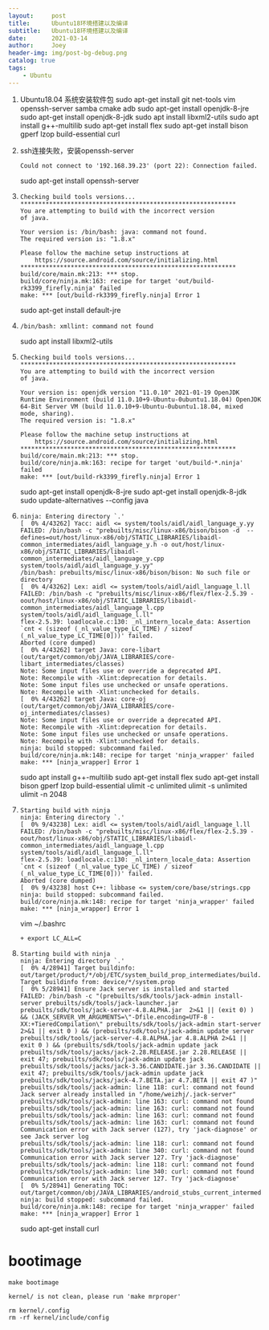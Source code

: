 ```yaml
---
layout:     post
title:      Ubuntu18环境搭建以及编译
subtitle:   Ubuntu18环境搭建以及编译
date:       2021-03-14
author:     Joey
header-img: img/post-bg-debug.png
catalog: true
tags:
    - Ubuntu
---
```


1. Ubuntu18.04 系统安装软件包
   sudo apt-get install git net-tools vim openssh-server samba cmake adb
   sudo apt-get install openjdk-8-jre
   sudo apt-get install openjdk-8-jdk
   sudo apt install libxml2-utils
   sudo apt install g++-multilib
   sudo apt-get install flex
   sudo apt-get install bison gperf lzop build-essential curl

2. ssh连接失败，安装openssh-server

   ```
   Could not connect to '192.168.39.23' (port 22): Connection failed.
   ```

   sudo apt-get install openssh-server

3. ```
   Checking build tools versions...
   ************************************************************
   You are attempting to build with the incorrect version
   of java.
    
   Your version is: /bin/bash: java: command not found.
   The required version is: "1.8.x"
    
   Please follow the machine setup instructions at
       https://source.android.com/source/initializing.html
   ************************************************************
   build/core/main.mk:213: *** stop.
   build/core/ninja.mk:163: recipe for target 'out/build-rk3399_firefly.ninja' failed
   make: *** [out/build-rk3399_firefly.ninja] Error 1
   ```

   sudo apt-get install default-jre

4. ```
   /bin/bash: xmllint: command not found
   ```

   sudo apt install libxml2-utils

5. ```
   Checking build tools versions...
   ************************************************************
   You are attempting to build with the incorrect version
   of java.
    
   Your version is: openjdk version "11.0.10" 2021-01-19 OpenJDK Runtime Environment (build 11.0.10+9-Ubuntu-0ubuntu1.18.04) OpenJDK 64-Bit Server VM (build 11.0.10+9-Ubuntu-0ubuntu1.18.04, mixed mode, sharing).
   The required version is: "1.8.x"
    
   Please follow the machine setup instructions at
       https://source.android.com/source/initializing.html
   ************************************************************
   build/core/main.mk:213: *** stop.
   build/core/ninja.mk:163: recipe for target 'out/build-*.ninja' failed
   make: *** [out/build-rk3399_firefly.ninja] Error 1
   ```

   sudo apt-get install openjdk-8-jre
   sudo apt-get install openjdk-8-jdk
   sudo update-alternatives --config java

6. ```
   ninja: Entering directory `.'
   [  0% 4/43262] Yacc: aidl <= system/tools/aidl/aidl_language_y.yy
   FAILED: /bin/bash -c "prebuilts/misc/linux-x86/bison/bison -d  --defines=out/host/linux-x86/obj/STATIC_LIBRARIES/libaidl-common_intermediates/aidl_language_y.h -o out/host/linux-x86/obj/STATIC_LIBRARIES/libaidl-common_intermediates/aidl_language_y.cpp system/tools/aidl/aidl_language_y.yy"
   /bin/bash: prebuilts/misc/linux-x86/bison/bison: No such file or directory
   [  0% 4/43262] Lex: aidl <= system/tools/aidl/aidl_language_l.ll
   FAILED: /bin/bash -c "prebuilts/misc/linux-x86/flex/flex-2.5.39 -oout/host/linux-x86/obj/STATIC_LIBRARIES/libaidl-common_intermediates/aidl_language_l.cpp system/tools/aidl/aidl_language_l.ll"
   flex-2.5.39: loadlocale.c:130: _nl_intern_locale_data: Assertion `cnt < (sizeof (_nl_value_type_LC_TIME) / sizeof (_nl_value_type_LC_TIME[0]))' failed.
   Aborted (core dumped)
   [  0% 4/43262] target Java: core-libart (out/target/common/obj/JAVA_LIBRARIES/core-libart_intermediates/classes)
   Note: Some input files use or override a deprecated API.
   Note: Recompile with -Xlint:deprecation for details.
   Note: Some input files use unchecked or unsafe operations.
   Note: Recompile with -Xlint:unchecked for details.
   [  0% 4/43262] target Java: core-oj (out/target/common/obj/JAVA_LIBRARIES/core-oj_intermediates/classes)
   Note: Some input files use or override a deprecated API.
   Note: Recompile with -Xlint:deprecation for details.
   Note: Some input files use unchecked or unsafe operations.
   Note: Recompile with -Xlint:unchecked for details.
   ninja: build stopped: subcommand failed.
   build/core/ninja.mk:148: recipe for target 'ninja_wrapper' failed
   make: *** [ninja_wrapper] Error 1
   ```

   sudo apt install g++-multilib
   sudo apt-get install flex
   sudo apt-get install bison gperf lzop build-essential 
   ulimit -c unlimited
   ulimit -s unlimited
   ulimit -n 2048

7. ```
   Starting build with ninja
   ninja: Entering directory `.'
   [  0% 9/43238] Lex: aidl <= system/tools/aidl/aidl_language_l.ll
   FAILED: /bin/bash -c "prebuilts/misc/linux-x86/flex/flex-2.5.39 -oout/host/linux-x86/obj/STATIC_LIBRARIES/libaidl-common_intermediates/aidl_language_l.cpp system/tools/aidl/aidl_language_l.ll"
   flex-2.5.39: loadlocale.c:130: _nl_intern_locale_data: Assertion `cnt < (sizeof (_nl_value_type_LC_TIME) / sizeof (_nl_value_type_LC_TIME[0]))' failed.
   Aborted (core dumped)
   [  0% 9/43238] host C++: libbase <= system/core/base/strings.cpp
   ninja: build stopped: subcommand failed.
   build/core/ninja.mk:148: recipe for target 'ninja_wrapper' failed
   make: *** [ninja_wrapper] Error 1
   ```

   vim ~/.bashrc

   ```
   + export LC_ALL=C
   ```

8. ```
   Starting build with ninja
   ninja: Entering directory `.'
   [  0% 4/28941] Target buildinfo: out/target/product/*/obj/ETC/system_build_prop_intermediates/build.prop
   Target buildinfo from: device/*/system.prop
   [  0% 5/28941] Ensure Jack server is installed and started
   FAILED: /bin/bash -c "(prebuilts/sdk/tools/jack-admin install-server prebuilts/sdk/tools/jack-launcher.jar prebuilts/sdk/tools/jack-server-4.8.ALPHA.jar  2>&1 || (exit 0) ) && (JACK_SERVER_VM_ARGUMENTS=\"-Dfile.encoding=UTF-8 -XX:+TieredCompilation\" prebuilts/sdk/tools/jack-admin start-server 2>&1 || exit 0 ) && (prebuilts/sdk/tools/jack-admin update server prebuilts/sdk/tools/jack-server-4.8.ALPHA.jar 4.8.ALPHA 2>&1 || exit 0 ) && (prebuilts/sdk/tools/jack-admin update jack prebuilts/sdk/tools/jacks/jack-2.28.RELEASE.jar 2.28.RELEASE || exit 47; prebuilts/sdk/tools/jack-admin update jack prebuilts/sdk/tools/jacks/jack-3.36.CANDIDATE.jar 3.36.CANDIDATE || exit 47; prebuilts/sdk/tools/jack-admin update jack prebuilts/sdk/tools/jacks/jack-4.7.BETA.jar 4.7.BETA || exit 47 )"
   prebuilts/sdk/tools/jack-admin: line 118: curl: command not found
   Jack server already installed in "/home/weizhj/.jack-server"
   prebuilts/sdk/tools/jack-admin: line 163: curl: command not found
   prebuilts/sdk/tools/jack-admin: line 163: curl: command not found
   prebuilts/sdk/tools/jack-admin: line 163: curl: command not found
   prebuilts/sdk/tools/jack-admin: line 163: curl: command not found
   Communication error with Jack server (127), try 'jack-diagnose' or see Jack server log
   prebuilts/sdk/tools/jack-admin: line 118: curl: command not found
   prebuilts/sdk/tools/jack-admin: line 340: curl: command not found
   Communication error with Jack server 127. Try 'jack-diagnose'
   prebuilts/sdk/tools/jack-admin: line 118: curl: command not found
   prebuilts/sdk/tools/jack-admin: line 340: curl: command not found
   Communication error with Jack server 127. Try 'jack-diagnose'
   [  0% 5/28941] Generating TOC: out/target/common/obj/JAVA_LIBRARIES/android_stubs_current_intermediates/classes.jar.toc
   ninja: build stopped: subcommand failed.
   build/core/ninja.mk:148: recipe for target 'ninja_wrapper' failed
   make: *** [ninja_wrapper] Error 1
   ```

   sudo apt-get install curl



# bootimage

	make bootimage

	kernel/ is not clean, please run 'make mrproper'

	rm kernel/.config
	rm -rf kernel/include/config

